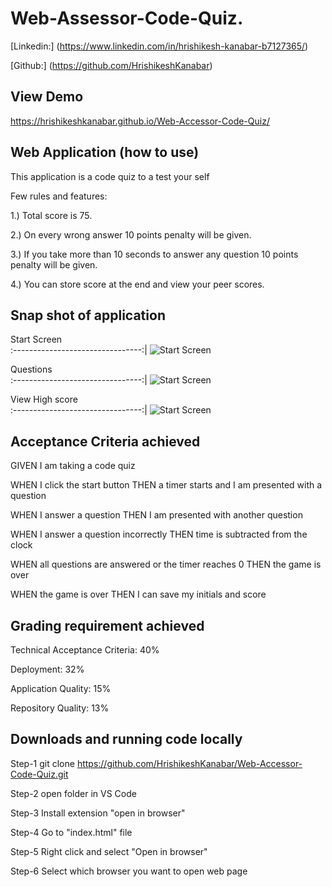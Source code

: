 # Web-Assessor-Code-Quiz.

[Linkedin:] (https://www.linkedin.com/in/hrishikesh-kanabar-b7127365/)

[Github:] (https://github.com/HrishikeshKanabar)

## View Demo

https://hrishikeshkanabar.github.io/Web-Accessor-Code-Quiz/

## Web Application (how to use)

This application is a code quiz to a test your self

Few rules and features:

1.) Total score is 75.

2.) On every wrong answer 10 points penalty will be given.

3.) If you take more than 10 seconds to answer any question 10 points penalty will be given.

4.) You can store score  at the end and view your peer scores.

## Snap shot of application

 Start Screen        
:--------------------------------:|
![Start Screen ](https://github.com/HrishikeshKanabar/)      

Questions    
:--------------------------------:|
![Start Screen](https://github.com/HrishikeshKanabar/)    

View High score    
:--------------------------------:|
![Start Screen](https://github.com/HrishikeshKanabar/) 


## Acceptance Criteria achieved

GIVEN I am taking a code quiz

WHEN I click the start button
THEN a timer starts and I am presented with a question

WHEN I answer a question
THEN I am presented with another question

WHEN I answer a question incorrectly
THEN time is subtracted from the clock

WHEN all questions are answered or the timer reaches 0
THEN the game is over

WHEN the game is over
THEN I can save my initials and score

## Grading requirement achieved

Technical Acceptance Criteria: 40%

Deployment: 32%

Application Quality: 15%

Repository Quality: 13%

## Downloads and running code locally

Step-1 git clone https://github.com/HrishikeshKanabar/Web-Accessor-Code-Quiz.git

Step-2 open folder in VS Code

Step-3 Install extension "open in browser"

Step-4 Go to "index.html" file

Step-5 Right click and select "Open in browser"

Step-6 Select which browser you want to open web page